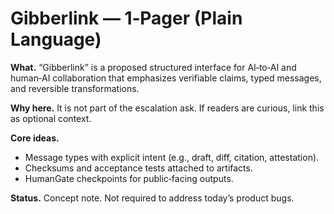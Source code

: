 <!-- status: stub; target: 150+ words -->
<!-- status: stub; target: 150+ words -->
<!-- status: stub; target: 150+ words -->
<!-- status: stub; target: 150+ words -->
<!-- status: stub; target: 150+ words -->
<!-- status: stub; target: 150+ words -->
# Gibberlink — 1‑Pager (Plain Language)

**What.** “Gibberlink” is a proposed structured interface for AI‑to‑AI and human‑AI collaboration that emphasizes verifiable claims, typed messages, and reversible transformations.

**Why here.** It is not part of the escalation ask.  If readers are curious, link this as optional context.

**Core ideas.**
- Message types with explicit intent (e.g., draft, diff, citation, attestation).
- Checksums and acceptance tests attached to artifacts.
- HumanGate checkpoints for public‑facing outputs.

**Status.** Concept note.  Not required to address today’s product bugs.







